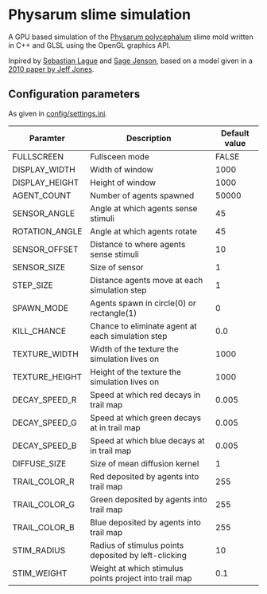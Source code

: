 # Physarum slime simulation
A GPU based simulation of the [Physarum polycephalum](https://en.wikipedia.org/wiki/Physarum_polycephalum) slime mold written in C++ and GLSL using the OpenGL graphics API. 

Inpired by [Sebastian Lague](https://github.com/SebLague/Slime-Simulation) and [Sage Jenson](https://cargocollective.com/sagejenson/physarum), based on a model given in a [2010 paper by Jeff Jones](https://uwe-repository.worktribe.com/output/980579).

## Configuration parameters
As given in [config/settings.ini](config/settings.ini).

| Paramter | Description | Default value |
| -------- | ----------- | ------------- |
| FULLSCREEN      | Fullsceen mode                                          | FALSE
| DISPLAY_WIDTH   | Width of window                                         | 1000
| DISPLAY_HEIGHT  | Height of window                                        | 1000
| AGENT_COUNT     | Number of agents spawned                                | 50000
| SENSOR_ANGLE    | Angle at which agents sense stimuli                     | 45
| ROTATION_ANGLE  | Angle at which agents rotate                            | 45
| SENSOR_OFFSET   | Distance to where agents sense stimuli      | 10
| SENSOR_SIZE     | Size of sensor                                          | 1
| STEP_SIZE       | Distance agents move at each simulation step            | 1
| SPAWN_MODE      | Agents spawn in circle(0) or rectangle(1)               | 0
| KILL_CHANCE     | Chance to eliminate agent at each simulation step       | 0.0
| TEXTURE_WIDTH   | Width of the texture the simulation lives on            | 1000
| TEXTURE_HEIGHT  | Height of the texture the simulation lives on           | 1000
| DECAY_SPEED_R   | Speed at which red decays in trail map                  | 0.005
| DECAY_SPEED_G   | Speed at which green decays at in trail map             | 0.005
| DECAY_SPEED_B   | Speed at which blue decays at in trail map              | 0.005
| DIFFUSE_SIZE    | Size of mean diffusion kernel                           | 1
| TRAIL_COLOR_R   | Red deposited by agents into trail map                  | 255
| TRAIL_COLOR_G   | Green deposited by agents into trail map                | 255
| TRAIL_COLOR_B   | Blue deposited by agents into trail map                 | 255
| STIM_RADIUS     | Radius of stimulus points deposited by left-clicking    | 10
| STIM_WEIGHT     | Weight at which stimulus points project into trail map  | 0.1
